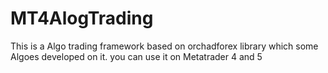 # MT4AlogTrading
This is a Algo trading framework based on orchadforex library which some Algoes developed on it. you can use it on Metatrader 4 and 5 

